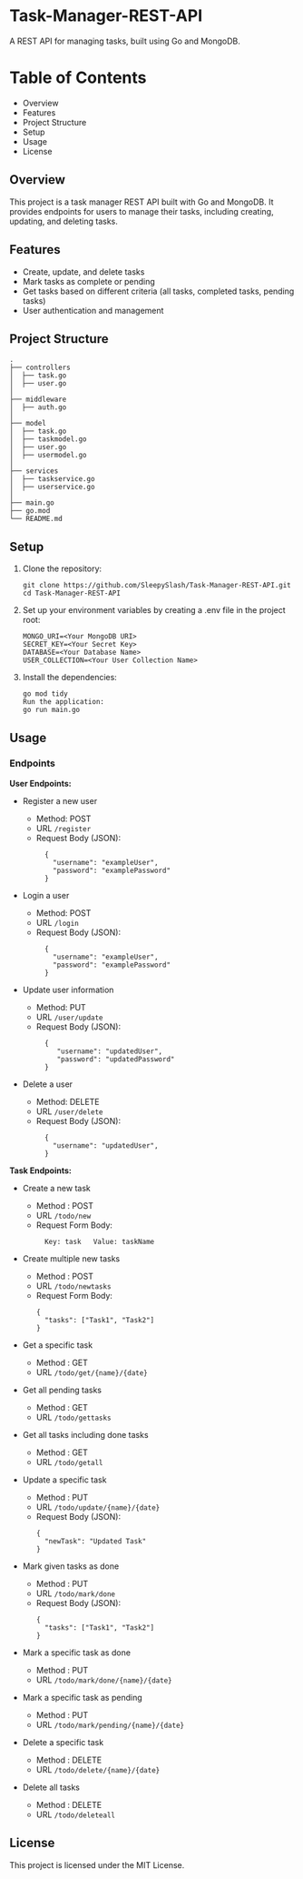 # Task-Manager-REST-API

A REST API for managing tasks, built using Go and MongoDB.

# Table of Contents

- Overview
- Features
- Project Structure
- Setup
- Usage
- License

## Overview

This project is a task manager REST API built with Go and MongoDB. It provides endpoints for users to manage their tasks, including creating, updating, and deleting tasks.

## Features

- Create, update, and delete tasks
- Mark tasks as complete or pending
- Get tasks based on different criteria (all tasks, completed tasks, pending tasks)
- User authentication and management

## Project Structure

    .
    ├── controllers
    │  ├── task.go
    │  ├── user.go
    │
    ├── middleware
    │  ├── auth.go
    │
    ├── model
    │  ├── task.go
    │  ├── taskmodel.go
    │  ├── user.go
    │  ├── usermodel.go
    │
    ├── services
    │  ├── taskservice.go
    │  ├── userservice.go
    │
    ├── main.go
    ├── go.mod
    └── README.md

## Setup

1.  Clone the repository:

    ```
    git clone https://github.com/SleepySlash/Task-Manager-REST-API.git
    cd Task-Manager-REST-API
    ```

2.  Set up your environment variables by creating a .env file in the project root:

    ```
    MONGO_URI=<Your MongoDB URI>
    SECRET_KEY=<Your Secret Key>
    DATABASE=<Your Database Name>
    USER_COLLECTION=<Your User Collection Name>
    ```

3.  Install the dependencies:

    ```
    go mod tidy
    Run the application:
    go run main.go
    ```

## Usage

### Endpoints

**User Endpoints:**

* Register a new user

  - Method: POST
  - URL `/register`
  - Request Body (JSON):
    ```
      {
        "username": "exampleUser",
        "password": "examplePassword"
      }
    ```

* Login a user

  - Method: POST
  - URL `/login`
  - Request Body (JSON):
    ```
      {
        "username": "exampleUser",
        "password": "examplePassword"
      }
    ```

* Update user information

  - Method: PUT
  - URL `/user/update`
  - Request Body (JSON):
    ```
      {
         "username": "updatedUser",
         "password": "updatedPassword"
      }
    ```

* Delete a user
  - Method: DELETE
  - URL `/user/delete`
  - Request Body (JSON):
    ```
      {
        "username": "updatedUser",
      }
    ```

**Task Endpoints:**

* Create a new task
  - Method : POST
  - URL `/todo/new`
  - Request Form Body:
    ```
      Key: task   Value: taskName
    ```

* Create multiple new tasks
  - Method : POST
  - URL `/todo/newtasks`
  - Request Form Body:
    ```
    {
      "tasks": ["Task1", "Task2"]
    }
    ```

* Get a specific task

  - Method : GET
  - URL `/todo/get/{name}/{date}`

* Get all pending tasks

  - Method : GET
  - URL `/todo/gettasks`

* Get all tasks including done tasks

  - Method : GET
  - URL `/todo/getall`

* Update a specific task
  - Method : PUT
  - URL `/todo/update/{name}/{date}`
  - Request Body (JSON):
    ```
    {
      "newTask": "Updated Task"
    }
    ```

* Mark given tasks as done
  - Method : PUT
  - URL `/todo/mark/done`
  - Request Body (JSON):
    ```
    {
      "tasks": ["Task1", "Task2"]
    }
    ```
    
* Mark a specific task as done

  - Method : PUT
  - URL `/todo/mark/done/{name}/{date}`

* Mark a specific task as pending

  - Method : PUT
  - URL `/todo/mark/pending/{name}/{date}`

* Delete a specific task

  - Method : DELETE
  - URL `/todo/delete/{name}/{date}`

* Delete all tasks
  - Method : DELETE
  - URL `/todo/deleteall`

## License

This project is licensed under the MIT License.
